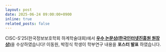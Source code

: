 ```yaml
---
layout: post
date: 2025-06-24 09:00:00+0900
inline: true
related_posts: false
---
```


CISC-S'25(한국정보보호학회 하계학술대회)에서 [**우수 논문상(한국인터넷진흥원 원장상)**](https://cisc.or.kr/bestPaper)을 수상하였습니다!
이동원, 박정식 학생이 학부연구 내용을 **포스터 발표** 하였습니다.